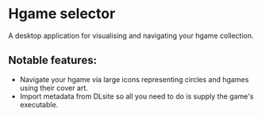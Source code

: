 # Hgame selector
A desktop application for visualising and navigating your hgame collection.

## Notable features:

- Navigate your hgame via large icons representing circles and hgames using their cover art.
- Import metadata from DLsite so all you need to do is supply the game's executable.
